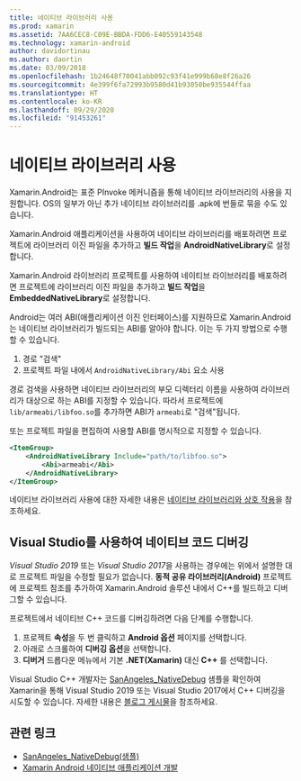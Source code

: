 ```yaml
---
title: 네이티브 라이브러리 사용
ms.prod: xamarin
ms.assetid: 7AA6CEC8-C09E-BBDA-FDD6-E40559143548
ms.technology: xamarin-android
author: davidortinau
ms.author: daortin
ms.date: 03/09/2018
ms.openlocfilehash: 1b24648f70041abb092c93f41e999b68e8f26a26
ms.sourcegitcommit: 4e399f6fa72993b9580d41b93050be935544ffaa
ms.translationtype: HT
ms.contentlocale: ko-KR
ms.lasthandoff: 09/29/2020
ms.locfileid: "91453261"
---
```

# <a name="using-native-libraries"></a>네이티브 라이브러리 사용

Xamarin.Android는 표준 PInvoke 메커니즘을 통해 네이티브 라이브러리의 사용을 지원합니다. OS의 일부가 아닌 추가 네이티브 라이브러리를 .apk에 번들로 묶을 수도 있습니다.

Xamarin.Android 애플리케이션을 사용하여 네이티브 라이브러리를 배포하려면 프로젝트에 라이브러리 이진 파일을 추가하고 **빌드 작업**을 **AndroidNativeLibrary**로 설정합니다.

Xamarin.Android 라이브러리 프로젝트를 사용하여 네이티브 라이브러리를 배포하려면 프로젝트에 라이브러리 이진 파일을 추가하고 **빌드 작업**을 **EmbeddedNativeLibrary**로 설정합니다.

Android는 여러 ABI(애플리케이션 이진 인터페이스)를 지원하므로 Xamarin.Android는 네이티브 라이브러리가 빌드되는 ABI를 알아야 합니다.
이는 두 가지 방법으로 수행할 수 있습니다.

1. 경로 "검색"
1. 프로젝트 파일 내에서 `AndroidNativeLibrary/Abi` 요소 사용

경로 검색을 사용하면 네이티브 라이브러리의 부모 디렉터리 이름을 사용하여 라이브러리가 대상으로 하는 ABI를 지정할 수 있습니다. 따라서 프로젝트에 `lib/armeabi/libfoo.so`를 추가하면 ABI가 `armeabi`로 "검색"됩니다.

또는 프로젝트 파일을 편집하여 사용할 ABI를 명시적으로 지정할 수 있습니다.

```xml
<ItemGroup>
    <AndroidNativeLibrary Include="path/to/libfoo.so">
        <Abi>armeabi</Abi>
    </AndroidNativeLibrary>
</ItemGroup>
```

네이티브 라이브러리 사용에 대한 자세한 내용은 [네이티브 라이브러리와 상호 작용](https://www.mono-project.com/docs/advanced/pinvoke/)을 참조하세요.

## <a name="debugging-native-code-with-visual-studio"></a>Visual Studio를 사용하여 네이티브 코드 디버깅

*Visual Studio 2019* 또는 *Visual Studio 2017*을 사용하는 경우에는 위에서 설명한 대로 프로젝트 파일을 수정할 필요가 없습니다.
**동적 공유 라이브러리(Android)** 프로젝트에 프로젝트 참조를 추가하여 Xamarin.Android 솔루션 내에서 C++를 빌드하고 디버그할 수 있습니다.

프로젝트에서 네이티브 C++ 코드를 디버깅하려면 다음 단계를 수행합니다.

1. 프로젝트 **속성**을 두 번 클릭하고 **Android 옵션** 페이지를 선택합니다.
2. 아래로 스크롤하여 **디버깅 옵션**을 선택합니다.
3. **디버거** 드롭다운 메뉴에서 기본 **.NET(Xamarin)** 대신 **C++** 를 선택합니다.

Visual Studio C++ 개발자는 [SanAngeles_NativeDebug](/samples/xamarin/monodroid-samples/sanangeles-ndk) 샘플을 확인하여 Xamarin을 통해 Visual Studio 2019 또는 Visual Studio 2017에서 C++ 디버깅을 시도할 수 있습니다. 자세한 내용은 [블로그 게시물](https://blog.xamarin.com/build-and-debug-c-libraries-in-xamarin-android-apps-with-visual-studio-2015/)을 참조하세요.

## <a name="related-links"></a>관련 링크

- [SanAngeles_NativeDebug(샘플)](/samples/xamarin/monodroid-samples/sanangeles-ndk)
- [Xamarin Android 네이티브 애플리케이션 개발](https://blogs.msdn.microsoft.com/vcblog/2015/02/23/developing-xamarin-android-native-applications/)
